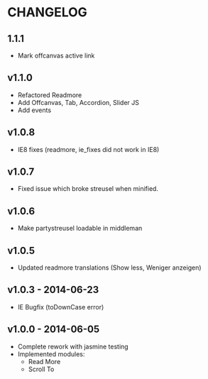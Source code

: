 # CHANGELOG

## 1.1.1
* Mark offcanvas active link

## v1.1.0
* Refactored Readmore
* Add Offcanvas, Tab, Accordion, Slider JS
* Add events

## v1.0.8
* IE8 fixes (readmore, ie_fixes did not work in IE8)

## v1.0.7
* Fixed issue which broke streusel when minified.

## v1.0.6
* Make partystreusel loadable in middleman

## v1.0.5
* Updated readmore translations (Show less, Weniger anzeigen)

## v1.0.3 - 2014-06-23
* IE Bugfix (toDownCase error)

## v1.0.0 - 2014-06-05

* Complete rework with jasmine testing
* Implemented modules:
  * Read More
  * Scroll To
